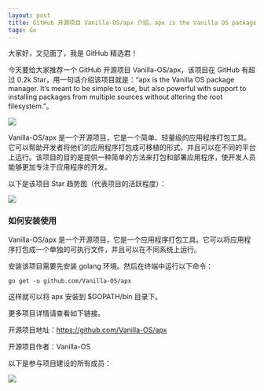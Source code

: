 ```yaml
---
layout: post
title: GitHub 开源项目 Vanilla-OS/apx 介绍，apx is the Vanilla OS package manager. It’s meant to be simple to use, but also powerful with support to installing packages from multiple sources without altering the root filesystem.
tags: Go
---
```


大家好，又见面了，我是 GitHub 精选君！

今天要给大家推荐一个 GitHub 开源项目 Vanilla-OS/apx，该项目在 GitHub 有超过 0.2k Star，用一句话介绍该项目就是：“apx is the Vanilla OS package manager. It’s meant to be simple to use, but also powerful with support to installing packages from multiple sources without altering the root filesystem.”。

![](https://raw.githubusercontent.com/Vanilla-OS/apx/master/apx-logo.png)

Vanilla-OS/apx 是一个开源项目，它是一个简单、轻量级的应用程序打包工具。它可以帮助开发者将他们的应用程序打包成可移植的形式，并且可以在不同的平台上运行。该项目的目的是提供一种简单的方法来打包和部署应用程序，使开发人员能够更加专注于应用程序的开发。


以下是该项目 Star 趋势图（代表项目的活跃程度）：

![](https://api.star-history.com/svg?repos=Vanilla-OS/apx&type=Timeline)

### 如何安装使用

Vanilla-OS/apx 是一个开源项目，它是一个应用程序打包工具。它可以将应用程序打包成一个单独的可执行文件，并且可以在不同系统上运行。

安装该项目需要先安装 golang 环境。然后在终端中运行以下命令：
```
go get -u github.com/Vanilla-OS/apx
```
这样就可以将 apx 安装到 $GOPATH/bin 目录下。


更多项目详情请查看如下链接。

开源项目地址：https://github.com/Vanilla-OS/apx 

开源项目作者：Vanilla-OS

以下是参与项目建设的所有成员：

![](https://contrib.rocks/image?repo=Vanilla-OS/apx)

